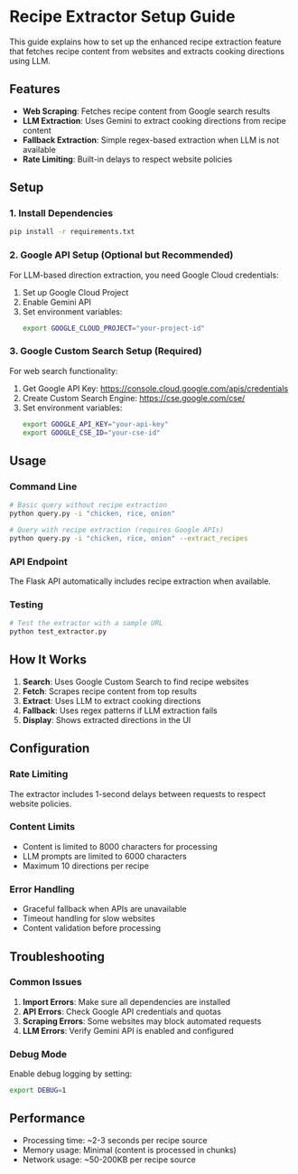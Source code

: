 # Recipe Extractor Setup Guide

This guide explains how to set up the enhanced recipe extraction feature that fetches recipe content from websites and extracts cooking directions using LLM.

## Features

- **Web Scraping**: Fetches recipe content from Google search results
- **LLM Extraction**: Uses Gemini to extract cooking directions from recipe content
- **Fallback Extraction**: Simple regex-based extraction when LLM is not available
- **Rate Limiting**: Built-in delays to respect website policies

## Setup

### 1. Install Dependencies

```bash
pip install -r requirements.txt
```

### 2. Google API Setup (Optional but Recommended)

For LLM-based direction extraction, you need Google Cloud credentials:

1. Set up Google Cloud Project
2. Enable Gemini API
3. Set environment variables:
   ```bash
   export GOOGLE_CLOUD_PROJECT="your-project-id"
   ```

### 3. Google Custom Search Setup (Required)

For web search functionality:

1. Get Google API Key: https://console.cloud.google.com/apis/credentials
2. Create Custom Search Engine: https://cse.google.com/cse/
3. Set environment variables:
   ```bash
   export GOOGLE_API_KEY="your-api-key"
   export GOOGLE_CSE_ID="your-cse-id"
   ```

## Usage

### Command Line

```bash
# Basic query without recipe extraction
python query.py -i "chicken, rice, onion"

# Query with recipe extraction (requires Google APIs)
python query.py -i "chicken, rice, onion" --extract_recipes
```

### API Endpoint

The Flask API automatically includes recipe extraction when available.

### Testing

```bash
# Test the extractor with a sample URL
python test_extractor.py
```

## How It Works

1. **Search**: Uses Google Custom Search to find recipe websites
2. **Fetch**: Scrapes recipe content from top results
3. **Extract**: Uses LLM to extract cooking directions
4. **Fallback**: Uses regex patterns if LLM extraction fails
5. **Display**: Shows extracted directions in the UI

## Configuration

### Rate Limiting

The extractor includes 1-second delays between requests to respect website policies.

### Content Limits

- Content is limited to 8000 characters for processing
- LLM prompts are limited to 6000 characters
- Maximum 10 directions per recipe

### Error Handling

- Graceful fallback when APIs are unavailable
- Timeout handling for slow websites
- Content validation before processing

## Troubleshooting

### Common Issues

1. **Import Errors**: Make sure all dependencies are installed
2. **API Errors**: Check Google API credentials and quotas
3. **Scraping Errors**: Some websites may block automated requests
4. **LLM Errors**: Verify Gemini API is enabled and configured

### Debug Mode

Enable debug logging by setting:

```bash
export DEBUG=1
```

## Performance

- Processing time: ~2-3 seconds per recipe source
- Memory usage: Minimal (content is processed in chunks)
- Network usage: ~50-200KB per recipe source

